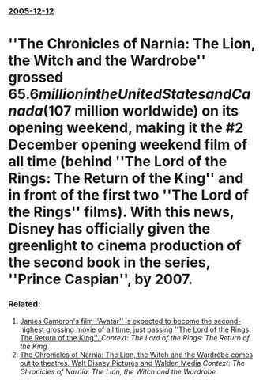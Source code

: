 ### [2005-12-12](/news/2005/12/12/index.md)

#  ''The Chronicles of Narnia: The Lion, the Witch and the Wardrobe'' grossed $65.6 million in the United States and Canada ($107 million worldwide) on its opening weekend, making it the #2 December opening weekend film of all time (behind ''The Lord of the Rings: The Return of the King'' and in front of the first two ''The Lord of the Rings'' films). With this news, Disney has officially given the greenlight to cinema production of the second book in the series, ''Prince Caspian'', by 2007. 




### Related:

1. [James Cameron's film ''Avatar'' is expected to become the second-highest grossing movie of all time, just passing ''The Lord of the Rings: The Return of the King''. ](/news/2010/01/7/james-cameron-s-film-avatar-is-expected-to-become-the-second-highest-grossing-movie-of-all-time-just-passing-the-lord-of-the-rings-t.md) _Context: The Lord of the Rings: The Return of the King_
2. [ The Chronicles of Narnia: The Lion, the Witch and the Wardrobe comes out to theatres. Walt Disney Pictures and Walden Media](/news/2005/12/9/the-chronicles-of-narnia-the-lion-the-witch-and-the-wardrobe-comes-out-to-theatres-walt-disney-pictures-and-walden-media.md) _Context: The Chronicles of Narnia: The Lion, the Witch and the Wardrobe_
